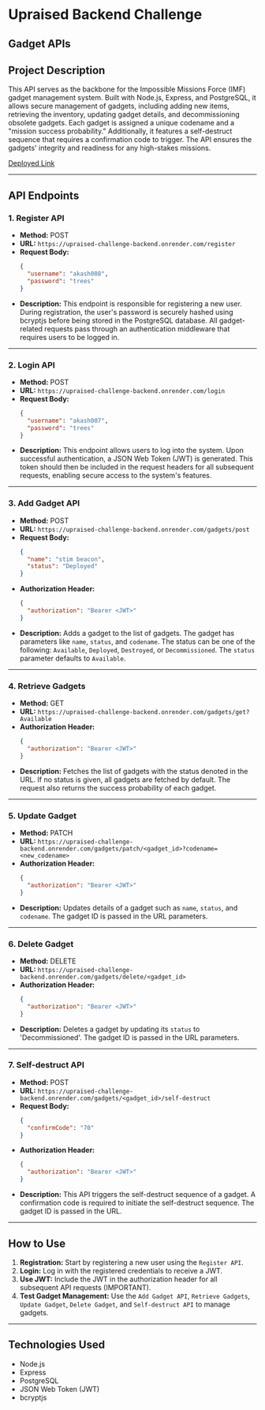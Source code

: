 # Upraised Backend Challenge

## Gadget APIs

## Project Description

This API serves as the backbone for the Impossible Missions Force (IMF) gadget management system. Built with Node.js, Express, and PostgreSQL, it allows secure management of gadgets, including adding new items, retrieving the inventory, updating gadget details, and decommissioning obsolete gadgets. Each gadget is assigned a unique codename and a "mission success probability." Additionally, it features a self-destruct sequence that requires a confirmation code to trigger. The API ensures the gadgets' integrity and readiness for any high-stakes missions.

[Deployed Link](https://upraised-challenge-backend.onrender.com)

---

## API Endpoints

### 1. Register API

- **Method:** POST
- **URL:** `https://upraised-challenge-backend.onrender.com/register`
- **Request Body:**
  ```json
  {
    "username": "akash008",
    "password": "trees"
  }
  ```
- **Description:** This endpoint is responsible for registering a new user. During registration, the user's password is securely hashed using bcryptjs before being stored in the PostgreSQL database. All gadget-related requests pass through an authentication middleware that requires users to be logged in.

---

### 2. Login API

- **Method:** POST
- **URL:** `https://upraised-challenge-backend.onrender.com/login`
- **Request Body:**
  ```json
  {
    "username": "akash007",
    "password": "trees"
  }
  ```
- **Description:** This endpoint allows users to log into the system. Upon successful authentication, a JSON Web Token (JWT) is generated. This token should then be included in the request headers for all subsequent requests, enabling secure access to the system's features.

---

### 3. Add Gadget API

- **Method:** POST
- **URL:** `https://upraised-challenge-backend.onrender.com/gadgets/post`
- **Request Body:**
  ```json
  {
    "name": "stim beacon",
    "status": "Deployed"
  }
  ```
- **Authorization Header:**
  ```json
  {
    "authorization": "Bearer <JWT>"
  }
  ```
- **Description:** Adds a gadget to the list of gadgets. The gadget has parameters like `name`, `status`, and `codename`. The status can be one of the following: `Available`, `Deployed`, `Destroyed`, or `Decommissioned`. The `status` parameter defaults to `Available`.

---

### 4. Retrieve Gadgets

- **Method:** GET
- **URL:** `https://upraised-challenge-backend.onrender.com/gadgets/get?Available`
- **Authorization Header:**
  ```json
  {
    "authorization": "Bearer <JWT>"
  }
  ```
- **Description:** Fetches the list of gadgets with the status denoted in the URL. If no status is given, all gadgets are fetched by default. The request also returns the success probability of each gadget.

---

### 5. Update Gadget

- **Method:** PATCH
- **URL:** `https://upraised-challenge-backend.onrender.com/gadgets/patch/<gadget_id>?codename=<new_codename>`
- **Authorization Header:**
  ```json
  {
    "authorization": "Bearer <JWT>"
  }
  ```
- **Description:** Updates details of a gadget such as `name`, `status`, and `codename`. The gadget ID is passed in the URL parameters.

---

### 6. Delete Gadget

- **Method:** DELETE
- **URL:** `https://upraised-challenge-backend.onrender.com/gadgets/delete/<gadget_id>`
- **Authorization Header:**
  ```json
  {
    "authorization": "Bearer <JWT>"
  }
  ```
- **Description:** Deletes a gadget by updating its `status` to 'Decommissioned'. The gadget ID is passed in the URL parameters.

---

### 7. Self-destruct API

- **Method:** POST
- **URL:** `https://upraised-challenge-backend.onrender.com/gadgets/<gadget_id>/self-destruct`
- **Request Body:**
  ```json
  {
    "confirmCode": "70"
  }
  ```
- **Authorization Header:**
  ```json
  {
    "authorization": "Bearer <JWT>"
  }
  ```
- **Description:** This API triggers the self-destruct sequence of a gadget. A confirmation code is required to initiate the self-destruct sequence. The gadget ID is passed in the URL.

---

## How to Use

1. **Registration:** Start by registering a new user using the `Register API`.
2. **Login:** Log in with the registered credentials to receive a JWT.
3. **Use JWT:** Include the JWT in the authorization header for all subsequent API requests (IMPORTANT).
4. **Test Gadget Management:** Use the `Add Gadget API`, `Retrieve Gadgets`, `Update Gadget`, `Delete Gadget`, and `Self-destruct API` to manage gadgets.

---

## Technologies Used

- Node.js
- Express
- PostgreSQL
- JSON Web Token (JWT)
- bcryptjs
